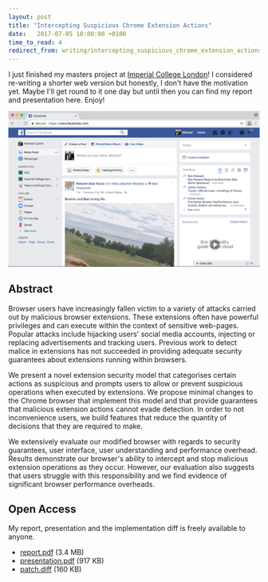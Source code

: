```yaml
---
layout: post
title: "Intercepting Suspicious Chrome Extension Actions"
date:   2017-07-05 10:00:00 +0100
time_to_read: 4
redirect_from: writing/intercepting_suspicious_chrome_extension_actions
---
```


I just finished my masters project at [Imperial College London](http://www.imperial.ac.uk/)! I considered re-writing a shorter web version but honestly, I don't have the motivation yet. Maybe I'll get round to it one day but until then you can find my report and presentation here. Enjoy!

<img src="/assets/intercepting-suspicious-chrome-extension-actions/demo.gif" alt="Our modified browser intercepting suspicious extension actions">

<h2>Abstract</h2>

Browser users have increasingly fallen victim to a variety of attacks carried out by malicious browser extensions. These extensions often have powerful privileges and can execute within the context of sensitive web-pages. Popular attacks include hijacking users' social media accounts, injecting or replacing advertisements and tracking users. Previous work to detect malice in extensions has not succeeded in providing adequate security guarantees about extensions running within browsers.

We present a novel extension security model that categorises certain actions as suspicious and prompts users to allow or prevent suspicious operations when executed by extensions. We propose minimal changes to the Chrome browser that implement this model and that provide guarantees that malicious extension actions cannot evade detection. In order to not inconvenience users, we build features that reduce the quantity of decisions that they are required to make.

We extensively evaluate our modified browser with regards to security guarantees, user interface, user understanding and performance overhead. Results demonstrate our browser's ability to intercept and stop malicious extension operations as they occur. However, our evaluation also suggests that users struggle with this responsibility and we find evidence of significant browser performance overheads.

<h2>Open Access</h2>

My report, presentation and the implementation diff is freely available to anyone.

<ul class="nav">
  <li><a href="{{ "/assets/intercepting-suspicious-chrome-extension-actions/report.pdf" | relative_url }}">report.pdf</a> (3.4 MB)</li>
  <li><a href="{{ "/assets/intercepting-suspicious-chrome-extension-actions/presentation.pdf" | relative_url }}">presentation.pdf</a> (917 KB)</li>
  <li><a href="{{ "/assets/intercepting-suspicious-chrome-extension-actions/patch.diff" | relative_url }}">patch.diff</a> (160 KB)</li>
</ul>

